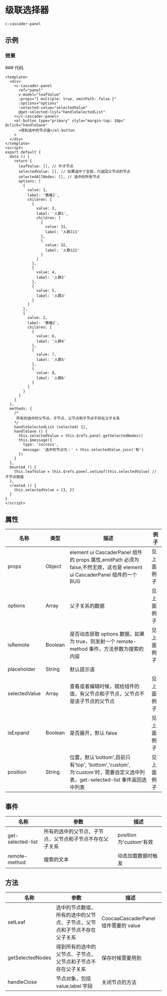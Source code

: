 # 级联选择器

`c-cascader-panel`

## 示例

### 效果

<ClientOnly>
<Demo>
  <CascaderPanelDemo/>
</Demo>
</ClientOnly>
### 代码

```vue
<template>
  <div>
    <c-cascader-panel
      ref="panel"
      v-model="leafValue"
      :props="{ multiple: true, emitPath: false }"
      :options="options"
      :selected-value="selectedValue"
      @get-selected-list="handleSelectedList"
    ></c-cascader-panel>
    <el-button type="primary" style="margin-top: 10px" @click="handleSave"
      >得到选中的节点值</el-button
    >
  </div>
</template>
<script>
export default {
  data () {
    return {
      leafValue: [], // 叶子节点
      selectedValue: [], // 如果选中了全部，只返回父节点的节点
      selectedAllNodes: [], // 选中的所有节点
      options: [
        {
          value: 1,
          label: '策略1',
          children: [
            {
              value: 3,
              label: '人群1',
              children: [
                {
                  value: 31,
                  label: '人群111'
                },
                {
                  value: 32,
                  label: '人群122'
                }
              ]
            },
            {
              value: 4,
              label: '人群2'
            },
            {
              value: 5,
              label: '人群3'
            }
          ]
        },
        {
          value: 2,
          label: '策略2',
          children: [
            {
              value: 6,
              label: '人群4'
            },
            {
              value: 7,
              label: '人群5'
            },
            {
              value: 8,
              label: '人群6'
            }
          ]
        }
      ]
    }
  },
  methods: {
    /*
     所有的选中的父节点、子节点，父节点和子节点不存在父子关系
    */
    handleSelectedList (selected) {},
    handleSave () {
      this.selectedValue = this.$refs.panel.getSelectedNodes()
      this.$message({
        type: 'success',
        message: '选中的节点为：' + this.selectedValue.join('和')
      })
    }
  },
  mounted () {
    this.leafValue = this.$refs.panel.setLeaf(this.selectedValue) // 子节点赋值
  },
  created () {
    this.selectedValue = [3, 2]
  }
}
</script>
```

## 属性

| 名称          | 类型    | 描述                                                                                                                      | 例子       |
| ------------- | ------- | ------------------------------------------------------------------------------------------------------------------------- | ---------- |
| props         | Object  | element ui CascaderPanel 组件的 props 属性,emitPath 必须为 false,不然无效，这也是 element ui CascaderPanel 组件的一个 BUG | 见上面例子 |
| options       | Array   | 父子关系的数据                                                                                                            | 见上面例子 |
| isRemote      | Boolean | 是否动态获取 options 数据，如果为 true，则发射一个 remote-method 事件，方法参数为搜索的内容                               | 见上面例子 |
| placeholder   | String  | 默认提示语                                                                                                                |            |
| selectedValue | Array   | 查看或者编辑时候，赋给组件的值，有父节点和子节点，父节点不是该子节点的父节点                                              | 见上面例子 |
| isExpand      | Boolean | 是否展开，默认 false                                                                                                      | 见上面例子 |
| position      | String  | 位置，默认'bottom',目前只有'top', 'bottom','custom',为'custom'时，需要自定义选中列表，get-selected-list 事件返回选中列表  | 见上面例子 |

## 事件

| 名称              | 参数                                                     | 描述                    |
| ----------------- | -------------------------------------------------------- | ----------------------- |
| get-selected-list | 所有的选中的父节点、子节点，父节点和子节点不存在父子关系 | position 为'custom'有效 |
| remote-method     | 搜索的文本                                               | 动态加载数据时触发      |

## 方法

| 名称             | 参数                                                                     | 描述                                 |
| ---------------- | ------------------------------------------------------------------------ | ------------------------------------ |
| setLeaf          | 选中的节点数组，所有的选中的父节点、子节点，父节点和子节点不存在父子关系 | CoocaaCascaderPanel 组件需要的 value |
| getSelectedNodes | 得到所有的选中的父节点、子节点，父节点和子节点不存在父子关系             | 保存时候需要用到                     |
| handleClose      | 节点对象，包括 value,label 字段                                          | 关闭节点的方法                       |
